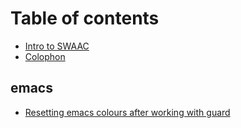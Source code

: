 # Table of contents

* [Intro to SWAAC](README.md)
* [Colophon](colophon.md)

## emacs

* [Resetting emacs colours after working with guard](emacs/2017-04-29-resetting-emacs-colours-after-working-with-guard.markdown)
